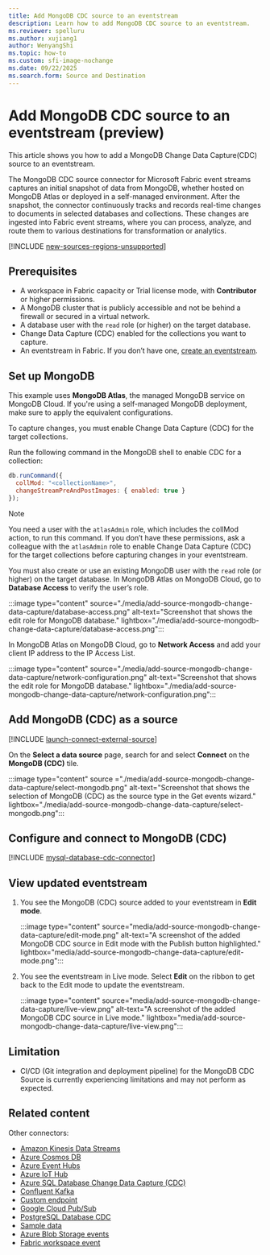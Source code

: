 ```yaml
---
title: Add MongoDB CDC source to an eventstream
description: Learn how to add MongoDB CDC source to an eventstream.
ms.reviewer: spelluru
ms.author: xujiang1
author: WenyangShi
ms.topic: how-to
ms.custom: sfi-image-nochange
ms.date: 09/22/2025
ms.search.form: Source and Destination
---
```


# Add MongoDB CDC source to an eventstream (preview)

This article shows you how to add a MongoDB Change Data Capture(CDC) source to an eventstream.

The MongoDB CDC source connector for Microsoft Fabric event streams captures an initial snapshot of data from MongoDB, whether hosted on MongoDB Atlas or deployed in a self-managed environment. After the snapshot, the connector continuously tracks and records real-time changes to documents in selected databases and collections. These changes are ingested into Fabric event streams, where you can process, analyze, and route them to various destinations for transformation or analytics.

[!INCLUDE [new-sources-regions-unsupported](./includes/new-sources-regions-unsupported.md)]

## Prerequisites

- A workspace in Fabric capacity or Trial license mode, with **Contributor** or higher permissions.  
- A MongoDB cluster that is publicly accessible and not be behind a firewall or secured in a virtual network.  
- A database user with the `read` role (or higher) on the target database.  
- Change Data Capture (CDC) enabled for the collections you want to capture.  
- An eventstream in Fabric. If you don’t have one, [create an eventstream](create-manage-an-eventstream.md).  

## Set up MongoDB

This example uses **MongoDB Atlas**, the managed MongoDB service on MongoDB Cloud. If you're using a self-managed MongoDB deployment, make sure to apply the equivalent configurations.

To capture changes, you must enable Change Data Capture (CDC) for the target collections.

Run the following command in the MongoDB shell to enable CDC for a collection:

```javascript
db.runCommand({
  collMod: "<collectionName>",
  changeStreamPreAndPostImages: { enabled: true }
});
```
> [!NOTE]
> You need a user with the `atlasAdmin` role, which includes the collMod action, to run this command. If you don’t have these permissions, ask a colleague with the `atlasAdmin` role to enable Change Data Capture (CDC) for the target collections before capturing changes in your eventstream.

You must also create or use an existing MongoDB user with the `read` role (or higher) on the target database. In MongoDB Atlas on MongoDB Cloud, go to **Database Access** to verify the user’s role.

:::image type="content" source="./media/add-source-mongodb-change-data-capture/database-access.png" alt-text="Screenshot that shows the edit role for MongoDB database." lightbox="./media/add-source-mongodb-change-data-capture/database-access.png":::

In MongoDB Atlas on MongoDB Cloud, go to **Network Access** and add your client IP address to the IP Access List.

:::image type="content" source="./media/add-source-mongodb-change-data-capture/network-configuration.png" alt-text="Screenshot that shows the edit role for MongoDB database." lightbox="./media/add-source-mongodb-change-data-capture/network-configuration.png":::

## Add MongoDB (CDC) as a source
[!INCLUDE [launch-connect-external-source](./includes/launch-connect-external-source.md)]

On the **Select a data source** page, search for and select **Connect** on the **MongoDB (CDC)** tile.

:::image type="content" source  ="./media/add-source-mongodb-change-data-capture/select-mongodb.png" alt-text="Screenshot that shows the selection of MongoDB (CDC) as the source type in the Get events wizard." lightbox="./media/add-source-mongodb-change-data-capture/select-mongodb.png":::

## Configure and connect to MongoDB (CDC) 

[!INCLUDE [mysql-database-cdc-connector](./includes/mongodb-change-data-capture-connector.md)]

## View updated eventstream
1. You see the MongoDB (CDC) source added to your eventstream in **Edit mode**.

    :::image type="content" source="media/add-source-mongodb-change-data-capture/edit-mode.png" alt-text="A screenshot of the added MongoDB CDC source in Edit mode with the Publish button highlighted." lightbox="media/add-source-mongodb-change-data-capture/edit-mode.png":::
1. You see the eventstream in Live mode. Select **Edit** on the ribbon to get back to the Edit mode to update the eventstream.

    :::image type="content" source="media/add-source-mongodb-change-data-capture/live-view.png" alt-text="A screenshot of the added MongoDB CDC source in Live mode." lightbox="media/add-source-mongodb-change-data-capture/live-view.png":::

## Limitation
*  CI/CD (Git integration and deployment pipeline) for the MongoDB CDC Source is currently experiencing limitations and may not perform as expected.    


## Related content

Other connectors:

- [Amazon Kinesis Data Streams](add-source-amazon-kinesis-data-streams.md)
- [Azure Cosmos DB](add-source-azure-cosmos-db-change-data-capture.md)
- [Azure Event Hubs](add-source-azure-event-hubs.md)
- [Azure IoT Hub](add-source-azure-iot-hub.md)
- [Azure SQL Database Change Data Capture (CDC)](add-source-azure-sql-database-change-data-capture.md)
- [Confluent Kafka](add-source-confluent-kafka.md)
- [Custom endpoint](add-source-custom-app.md)
- [Google Cloud Pub/Sub](add-source-google-cloud-pub-sub.md) 
- [PostgreSQL Database CDC](add-source-postgresql-database-change-data-capture.md)
- [Sample data](add-source-sample-data.md)
- [Azure Blob Storage events](add-source-azure-blob-storage.md)
- [Fabric workspace event](add-source-fabric-workspace.md)
